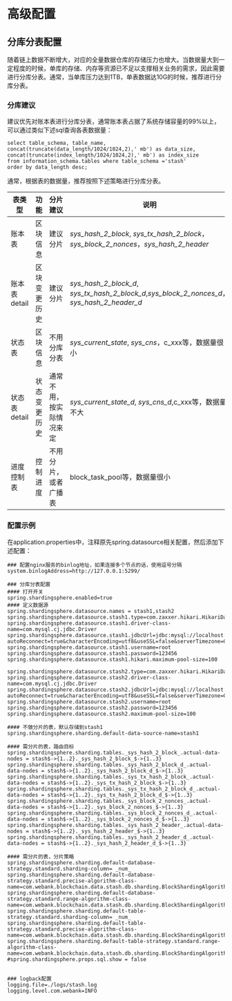 # 高级配置

## 分库分表配置
随着链上数据不断增大，对应的全量数据仓库的存储压力也增大。当数据量大到一定程度的时候，单库的存储、内存等资源已不足以支撑相关业务的需求，因此需要进行分库分表。通常，当单库压力达到1TB，单表数据达10G的时候，推荐进行分库分表。
### 分库建议
建议优先对账本表进行分库分表，通常账本表占据了系统存储容量的99%以上，可以通过类似下述sql查询各表数据量：
```
select table_schema, table_name, concat(truncate(data_length/1024/1024,2),' mb') as data_size,
concat(truncate(index_length/1024/1024,2),' mb') as index_size
from information_schema.tables where table_schema ='stash'
order by data_length desc;
```

通常，根据表的数据量，推荐按照下述策略进行分库分表。

| 表类型 | 功能 | 分片建议 | 说明 |
| --- | --- | --- | --- |
|账本表|区块信息|建议分片|_sys_hash_2_block_, _sys_tx_hash_2_block_，_sys_block_2_nonces_，_sys_hash_2_header_|
|账本表detail|区块变更历史|建议分片|_sys_hash_2_block_d_, _sys_tx_hash_2_block_d_,_sys_block_2_nonces_d_，_sys_hash_2_header_d_|
|状态表|区块信息|不用分库分表|_sys_current_state_, _sys_cns_，c_xxx等，数据量很小|
|状态表detail|状态变更历史|通常不用，按实际情况来定|_sys_current_state_d_, _sys_cns_d_,c_xxx等，数据量不大|
|进度控制表|控制进度|不用分片，或者广播表|block_task_pool等，数据量很小|

### 配置示例
在application.properties中，注释原先spring.datasource相关配置，然后添加下述配置：

```
### 配置nginx服务的binlog地址，如果连接多个节点的话，使用逗号分隔
system.binlogAddress=http://127.0.0.1:5299/

### 分库分表配置
#### 打开开关
spring.shardingsphere.enabled=true
#### 定义数据源
spring.shardingsphere.datasource.names = stash1,stash2
spring.shardingsphere.datasource.stash1.type=com.zaxxer.hikari.HikariDataSource
spring.shardingsphere.datasource.stash1.driver-class-name=com.mysql.cj.jdbc.Driver
spring.shardingsphere.datasource.stash1.jdbcUrl=jdbc:mysql://localhost:3306/stash1?autoReconnect=true&characterEncoding=utf8&useSSL=false&serverTimezone=GMT%2b8
spring.shardingsphere.datasource.stash1.username=root
spring.shardingsphere.datasource.stash1.password=123456
spring.shardingsphere.datasource.stash1.hikari.maximum-pool-size=100

spring.shardingsphere.datasource.stash2.type=com.zaxxer.hikari.HikariDataSource
spring.shardingsphere.datasource.stash2.driver-class-name=com.mysql.cj.jdbc.Driver
spring.shardingsphere.datasource.stash2.jdbcUrl=jdbc:mysql://localhost:3306/stash2?autoReconnect=true&characterEncoding=utf8&useSSL=false&serverTimezone=GMT%2b8
spring.shardingsphere.datasource.stash2.username=root
spring.shardingsphere.datasource.stash2.password=123456
spring.shardingsphere.datasource.stash2.maximum-pool-size=100

#### 不做分片的表，默认存储到stash1
spring.shardingsphere.sharding.default-data-source-name=stash1

#### 需分片的表，路由目标
spring.shardingsphere.sharding.tables._sys_hash_2_block_.actual‐data‐nodes = stash$->{1..2}._sys_hash_2_block_$->{1..3}
spring.shardingsphere.sharding.tables._sys_hash_2_block_d_.actual‐data‐nodes = stash$->{1..2}._sys_hash_2_block_d_$->{1..3}
spring.shardingsphere.sharding.tables._sys_tx_hash_2_block_.actual‐data‐nodes = stash$->{1..2}._sys_tx_hash_2_block_$->{1..3}
spring.shardingsphere.sharding.tables._sys_tx_hash_2_block_d_.actual‐data‐nodes = stash$->{1..2}._sys_tx_hash_2_block_d_$->{1..3}
spring.shardingsphere.sharding.tables._sys_block_2_nonces_.actual‐data‐nodes = stash$->{1..2}._sys_block_2_nonces_$->{1..3}
spring.shardingsphere.sharding.tables._sys_block_2_nonces_d_.actual‐data‐nodes = stash$->{1..2}._sys_block_2_nonces_d_$->{1..3}
spring.shardingsphere.sharding.tables._sys_hash_2_header_.actual‐data‐nodes = stash$->{1..2}._sys_hash_2_header_$->{1..3}
spring.shardingsphere.sharding.tables._sys_hash_2_header_d_.actual‐data‐nodes = stash$->{1..2}._sys_hash_2_header_d_$->{1..3}

#### 需分片的表，分片策略
spring.shardingsphere.sharding.default-database-strategy.standard.sharding-column= _num_
spring.shardingsphere.sharding.default-database-strategy.standard.precise-algorithm-class-name=com.webank.blockchain.data.stash.db.sharding.BlockShardingAlgorithm
spring.shardingsphere.sharding.default-database-strategy.standard.range-algorithm-class-name=com.webank.blockchain.data.stash.db.sharding.BlockShardingAlgorithm
spring.shardingsphere.sharding.default-table-strategy.standard.sharding-column= _num_
spring.shardingsphere.sharding.default-table-strategy.standard.precise-algorithm-class-name=com.webank.blockchain.data.stash.db.sharding.BlockShardingAlgorithm
spring.shardingsphere.sharding.default-table-strategy.standard.range-algorithm-class-name=com.webank.blockchain.data.stash.db.sharding.BlockShardingAlgorithm
#spring.shardingsphere.props.sql.show = false


### logback配置
logging.file=./logs/stash.log
logging.level.com.webank=INFO
```